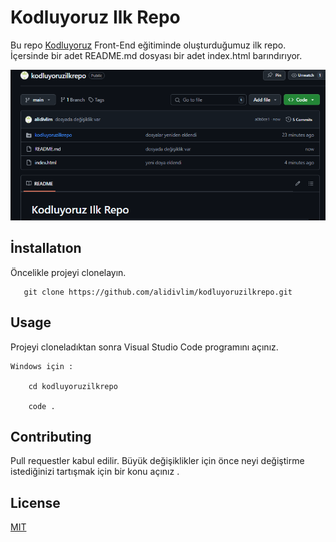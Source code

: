 # Kodluyoruz Ilk Repo

 Bu repo [Kodluyoruz](https://www.kodluyoruz.org/) Front-End eğitiminde oluşturduğumuz ilk repo. İçersinde bir adet README.md dosyası bir adet index.html barındırıyor.

 ![alt text](image.png)

## İnstallatıon


 Öncelikle projeyi clonelayın.

       git clone https://github.com/alidivlim/kodluyoruzilkrepo.git

## Usage

 Projeyi cloneladıktan sonra Visual Studio Code programını açınız. 

    Windows için :

        cd kodluyoruzilkrepo
      
        code .

## Contributing 

 Pull requestler kabul edilir. Büyük değişiklikler için önce neyi değiştirme istediğinizi tartışmak için bir konu açınız .

## License 

[MIT](https://github.com/alidivlim/kodluyoruzilkrepo/blob/main/LICENSE)




